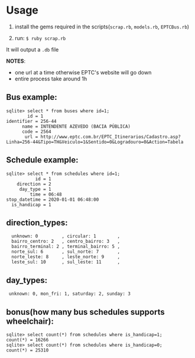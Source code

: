 # Usage

1. install the gems required in the
scripts(`scrap.rb`, `models.rb`, `EPTCBus.rb`)

2. run: ``$ ruby scrap.rb``

It will output a `.db` file

**NOTES**:
- one url at a time otherwise EPTC's website will go down
- entire process take around 1h

## Bus example:

```
sqlite> select * from buses where id=1;
        id = 1
identifier = 256-44
      name = INTENDENTE AZEVEDO (BACIA PÚBLICA)
      code = 2564
       url = http://www.eptc.com.br/EPTC_Itinerarios/Cadastro.asp?Linha=256-44&Tipo=TH&Veiculo=1&Sentido=0&Logradouro=0&Action=Tabela
```

## Schedule example:

```
sqlite> select * from schedules where id=1;
           id = 1
    direction = 2
     day_type = 1
         time = 06:48
stop_datetime = 2020-01-01 06:48:00
  is_handicap = 1
```

## direction_types:

```
  unknown: 0         , circular: 1        ,
  bairro_centro: 2   , centro_bairro: 3   ,
  bairro_terminal: 2 , terminal_bairro: 5 ,
  norte_sul: 6       , sul_norte: 7       ,
  norte_leste: 8     , leste_norte: 9     ,
  leste_sul: 10      , sul_leste: 11      ,
```

## day_types:

```
 unknown: 0, mon_fri: 1, saturday: 2, sunday: 3
```

## bonus(how many bus schedules supports wheelchair):

```
sqlite> select count(*) from schedules where is_handicap=1;
count(*) = 16266
sqlite> select count(*) from schedules where is_handicap=0;
count(*) = 25310

```
